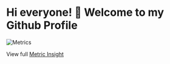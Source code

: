 # Hi everyone! 👋 Welcome to my Github Profile

![Metrics](https://metrics.lecoq.io/quocthang0507?template=classic&isocalendar=1&languages=1&introduction=1&habits=1&licenses=1&traffic=1&skyline=1&projects=1&achievements=1&isocalendar.duration=full-year&languages.limit=8&languages.sections=most-used&languages.colors=github&languages.threshold=0%25&languages.indepth=false&languages.recent.load=300&languages.recent.days=14&introduction.title=true&habits.from=200&habits.days=14&habits.facts=true&habits.charts=false&licenses.ratio=false&licenses.legal=true&projects.limit=4&projects.descriptions=false&achievements.threshold=C&achievements.secrets=true&achievements.limit=0&skyline.year=current-year&skyline.frames=60&skyline.quality=0.5&skyline.compatibility=false&config.timezone=Asia%2FSaigon&config.display=large)


View full [Metric Insight](https://metrics.lecoq.io/about/quocthang0507)
